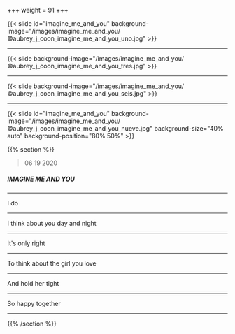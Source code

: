 +++
weight = 91
+++

{{< slide id="imagine_me_and_you" background-image="/images/imagine_me_and_you/©aubrey_j_coon_imagine_me_and_you_uno.jpg" >}} 
	
---

{{< slide background-image="/images/imagine_me_and_you/©aubrey_j_coon_imagine_me_and_you_tres.jpg" >}}

---

{{< slide background-image="/images/imagine_me_and_you/©aubrey_j_coon_imagine_me_and_you_seis.jpg" >}}

---

{{< slide id="imagine_me_and_you" background-image="/images/imagine_me_and_you/©aubrey_j_coon_imagine_me_and_you_nueve.jpg" background-size="40% auto" background-position="80% 50%" >}}

{{% section %}}

> 06 19 2020

##### IMAGINE ME AND YOU

---

I do

---

I think about you day and night

---

It's only right

---

To think about the girl you love

---

And hold her tight

---

So happy together

---

{{% /section %}}